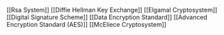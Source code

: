 [[Rsa System]]
[[Diffie Hellman Key Exchange]]
[[Elgamal Cryptosystem]]
[[Digital Signature Scheme]]
[[Data Encryption Standard]]
[[Advanced Encryption Standard (AES)]]
[[McEliece Cryptosystem]]
